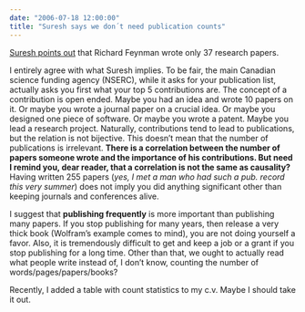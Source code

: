 ```yaml
---
date: "2006-07-18 12:00:00"
title: "Suresh says we don´t need publication counts"
---
```




[Suresh points out](http://blog.geomblog.org/2006/07/we-dont-need-no-stinkin-publication.html) that Richard Feynman wrote only 37 research papers.

I entirely agree with what Suresh implies. To be fair, the main Canadian science funding agency (NSERC), while it asks for your publication list, actually asks you first what your top 5 contributions are. The concept of a contribution is open ended. Maybe you had an idea and wrote 10 papers on it. Or maybe you wrote a journal paper on a crucial idea. Or maybe you designed one piece of software. Or maybe you wrote a patent. Maybe you lead a research project. Naturally, contributions tend to lead to publications, but the relation is not bijective.
This doesn&rsquo;t mean that the number of publications is irrelevant. __There is a correlation between the number of papers someone wrote and the importance of his contributions. But need I remind you, dear reader, that a correlation is not the same as causality?__ Having written 255 papers (<em>yes, I met a man who had such a pub. record this very summer</em>) does not imply you did anything significant other than keeping journals and conferences alive.

I suggest that __publishing frequently__ is more important than publishing many papers. If you stop publishing for many years, then release a very thick book (Wolfram&rsquo;s example comes to mind), you are not doing yourself a favor. Also, it is tremendously difficult to get and keep a job or a grant if you stop publishing for a long time. Other than that, we ought to actually read what people write instead of, I don&rsquo;t know, counting the number of words/pages/papers/books?

Recently, I added a table with count statistics to my c.v. Maybe I should take it out.

